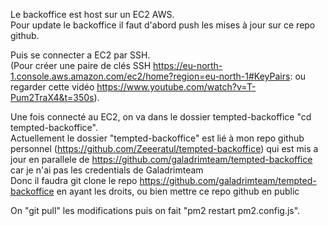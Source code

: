 Le backoffice est host sur un EC2 AWS.  
Pour update le backoffice il faut d'abord push les mises à jour sur ce repo github.

Puis se connecter a EC2 par SSH.  
(Pour créer une paire de clés SSH https://eu-north-1.console.aws.amazon.com/ec2/home?region=eu-north-1#KeyPairs: ou regarder cette vidéo https://www.youtube.com/watch?v=T-Pum2TraX4&t=350s).

Une fois connecté au EC2, on va dans le dossier tempted-backoffice "cd tempted-backoffice".  
Actuellement le dossier "tempted-backoffice" est lié à mon repo github personnel (https://github.com/Zeeeratul/tempted-backoffice) qui est mis a jour en parallele de https://github.com/galadrimteam/tempted-backoffice car je n'ai pas les credentials de Galadrimteam  
Donc il faudra git clone le repo https://github.com/galadrimteam/tempted-backoffice en ayant les droits, ou bien mettre ce repo github en public

On "git pull" les modifications puis on fait "pm2 restart pm2.config.js".
